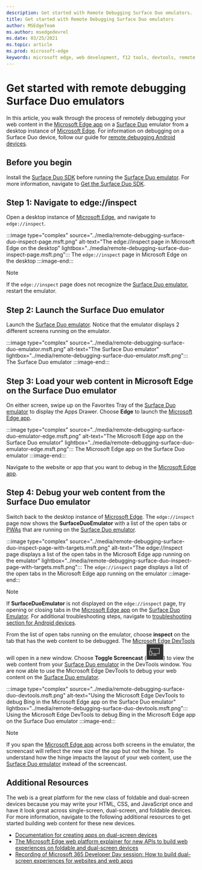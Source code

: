 ```yaml
---
description: Get started with Remote Debugging Surface Duo emulators.
title: Get started with Remote Debugging Surface Duo emulators
author: MSEdgeTeam
ms.author: msedgedevrel
ms.date: 03/25/2021
ms.topic: article
ms.prod: microsoft-edge
keywords: microsoft edge, web development, f12 tools, devtools, remote debugging, android, surface duo
---
```

# Get started with remote debugging Surface Duo emulators

In this article, you walk through the process of remotely debugging your web content in the [Microsoft Edge app][GooglePlayStoreAppsComMicrosoftEmmx] on a [Surface Duo][MicrosoftSurfaceDevicesSurfaceDuo] emulator from a desktop instance of [Microsoft Edge][MicrosoftEdge].  For information on debugging on a Surface Duo device, follow our guide for [remote debugging Android devices][DevtoolsRemoteDebuggingMain].

## Before you begin

Install the [Surface Duo SDK][MicrosoftDownload100847] before running the [Surface Duo emulator][DualScreenAndroidUseEmulator].  For more information, navigate to [Get the Surface Duo SDK][DualScreenAndroidGetDuoSdk].

## Step 1: Navigate to edge://inspect

Open a desktop instance of [Microsoft Edge][MicrosoftEdge], and navigate to `edge://inspect`.

:::image type="complex" source="../media/remote-debugging-surface-duo-inspect-page.msft.png" alt-text="The edge://inspect page in Microsoft Edge on the desktop" lightbox="../media/remote-debugging-surface-duo-inspect-page.msft.png":::
   The `edge://inspect` page in Microsoft Edge on the desktop
:::image-end:::

> [!NOTE]
> If the `edge://inspect` page does not recognize the [Surface Duo emulator][DualScreenAndroidUseEmulator], restart the emulator.

## Step 2: Launch the Surface Duo emulator

Launch the [Surface Duo emulator][DualScreenAndroidUseEmulator].  Notice that the emulator displays 2 different screens running on the emulator.

:::image type="complex" source="../media/remote-debugging-surface-duo-emulator.msft.png" alt-text="The Surface Duo emulator" lightbox="../media/remote-debugging-surface-duo-emulator.msft.png":::
   The Surface Duo emulator
:::image-end:::

## Step 3: Load your web content in Microsoft Edge on the Surface Duo emulator

On either screen, swipe up on the Favorites Tray of the [Surface Duo emulator][DualScreenAndroidUseEmulator] to display the Apps Drawer.  Choose **Edge** to launch the [Microsoft Edge app][GooglePlayStoreAppsComMicrosoftEmmx].

:::image type="complex" source="../media/remote-debugging-surface-duo-emulator-edge.msft.png" alt-text="The Microsoft Edge app on the Surface Duo emulator" lightbox="../media/remote-debugging-surface-duo-emulator-edge.msft.png":::
   The Microsoft Edge app on the Surface Duo emulator
:::image-end:::

Navigate to the website or app that you want to debug in the [Microsoft Edge app][GooglePlayStoreAppsComMicrosoftEmmx].

## Step 4: Debug your web content from the Surface Duo emulator

Switch back to the desktop instance of [Microsoft Edge][MicrosoftEdge].  The `edge://inspect` page now shows the **SurfaceDuoEmulator** with a list of the open tabs or [PWAs][ProgressiveWebAppsIndex] that are running on the [Surface Duo emulator][DualScreenAndroidUseEmulator].

:::image type="complex" source="../media/remote-debugging-surface-duo-inspect-page-with-targets.msft.png" alt-text="The edge://inspect page displays a list of the open tabs in the Microsoft Edge app running on the emulator" lightbox="../media/remote-debugging-surface-duo-inspect-page-with-targets.msft.png":::
   The `edge://inspect` page displays a list of the open tabs in the Microsoft Edge app running on the emulator
:::image-end:::

> [!NOTE]
> If **SurfaceDuoEmulator** is not displayed on the `edge://inspect` page, try opening or closing tabs in the [Microsoft Edge app][GooglePlayStoreAppsComMicrosoftEmmx] on the [Surface Duo Emulator][DualScreenAndroidUseEmulator].  For additional troubleshooting steps, navigate to [troubleshooting section for Android devices][DevtoolsRemoteDebuggingIndexTroubleshootingDevtoolsIsNotDetectingAndroidDevice].

From the list of open tabs running on the emulator, choose **inspect** on the tab that has the web content to be debugged.  The [Microsoft Edge DevTools][DevtoolsIndex] will open in a new window.  Choose **Toggle Screencast** \(![Toggle Screencast](../media/toggle-screencast-icon.msft.png)\) to view the web content from your [Surface Duo emulator][DualScreenAndroidUseEmulator] in the DevTools window.  You are now able to use the Microsoft Edge DevTools to debug your web content on the [Surface Duo emulator][DualScreenAndroidUseEmulator].

:::image type="complex" source="../media/remote-debugging-surface-duo-devtools.msft.png" alt-text="Using the Microsoft Edge DevTools to debug Bing in the Microsoft Edge app on the Surface Duo emulator" lightbox="../media/remote-debugging-surface-duo-devtools.msft.png":::
   Using the Microsoft Edge DevTools to debug Bing in the Microsoft Edge app on the Surface Duo emulator
:::image-end:::

> [!NOTE]
> If you span the [Microsoft Edge app][GooglePlayStoreAppsComMicrosoftEmmx] across both screens in the emulator, the screencast will reflect the new size of the app but not the hinge.  To understand how the hinge impacts the layout of your web content, use the [Surface Duo emulator][DualScreenAndroidUseEmulator] instead of the screencast.

## Additional Resources

The web is a great platform for the new class of foldable and dual-screen devices because you may write your HTML, CSS, and JavaScript once and have it look great across single-screen, dual-screen, and foldable devices.  For more information, navigate to the following additional resources to get started building web content for these new devices.

*   [Documentation for creating apps on dual-screen devices][DualScreenIndex]
*   [The Microsoft Edge web platform explainer for new APIs to build web experiences on foldable and dual-screen devices][GithubMicrosoftedgeMsedgeexplainersFoldablesExplainer]
*   [Recording of Microsoft 365 Developer Day session: How to build dual-screen experiences for websites and web apps][YoutubeDxrzwsqxpvc]


<!-- ====================================================================== -->
<!-- links -->
[DevtoolsIndex]: ../index.md "Microsoft Edge (Chromium) Developer Tools | Microsoft Docs"
[ProgressiveWebAppsIndex]: ../../progressive-web-apps-chromium/index.md "Progressive Web Apps on Windows | Microsoft Docs"
[DevtoolsRemoteDebuggingMain]: ./index.md "Get started with remote debugging Android devices | Microsoft Docs"
[DevtoolsRemoteDebuggingIndexTroubleshootingDevtoolsIsNotDetectingAndroidDevice]: ./index.md#troubleshooting-devtools-is-not-detecting-the-android-device "Troubleshooting: DevTools is not detecting the Android device - Get started with remote debugging Android devices | Microsoft Docs"
<!-- external links -->
[DualScreenIndex]: /dual-screen/index "Create apps for dual-screen devices | Microsoft Docs"
[DualScreenAndroidUseEmulator]: /dual-screen/android/use-emulator "Use the Surface DUo emulator | Microsoft Docs"
[DualScreenAndroidGetDuoSdk]: /dual-screen/android/get-duo-sdk "Get the Surface Duo SDK | Microsoft Docs"

[MicrosoftEdge]: https://www.microsoft.com/edge "Introducing the new Microsoft Edge"
[MicrosoftSurfaceDevicesSurfaceDuo]: https://www.microsoft.com/surface/devices/surface-duo "The new Surface Duo | Microsoft Surface"
[MicrosoftDownload100847]: https://www.microsoft.com/download/details.aspx?id=100847 "Download Surface Duo SDK Preview Release | Microsoft Download Center"

[GooglePlayStoreAppsComMicrosoftEmmx]: https://play.google.com/store/apps/details?id=com.microsoft.emmx "Microsoft Edge: Web Browser | GooglePlay"

[GithubMicrosoftedgeMsedgeexplainersFoldablesExplainer]: https://github.com/MicrosoftEdge/MSEdgeExplainers/blob/master/Foldables/explainer.md "Web Platform Primitives for Enlightened Experiences on Foldable Devices - MicrosoftEdge/MSEdgeExplainers | GitHub"

[YoutubeDxrzwsqxpvc]: https://youtu.be/DXrZWsqXPVc "How to build dual-screen experiences for the website and web apps | YouTube"
